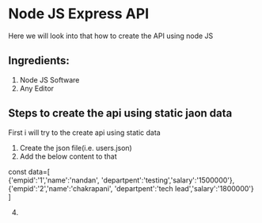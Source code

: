 # Node JS Express API

Here we will look into that how to create the API using node JS

## Ingredients:
1. Node JS Software
2. Any Editor

## Steps to create the api using static jaon data

First i will try to the create api using static data

1. Create the json file(i.e. users.json)
2. Add the below content to that

const data=[	
{'empid':'1','name':'nandan', 'departpent':'testing','salary':'1500000'},
{'empid':'2','name':'chakrapani', 'departpent':'tech lead','salary':'1800000'}
]

4. 
